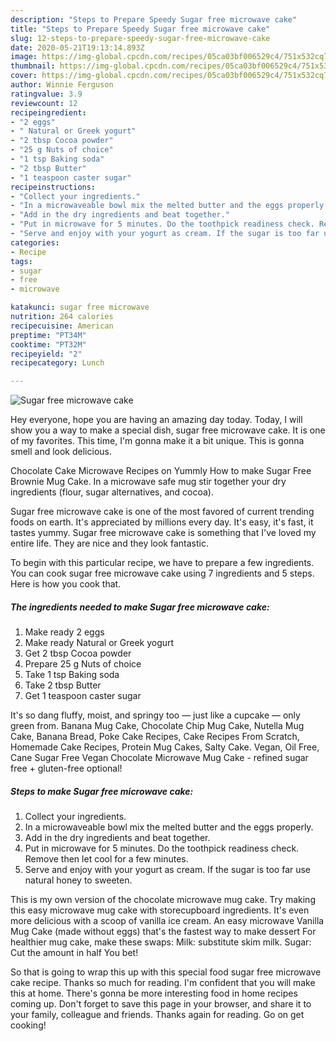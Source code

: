 ```yaml
---
description: "Steps to Prepare Speedy Sugar free microwave cake"
title: "Steps to Prepare Speedy Sugar free microwave cake"
slug: 12-steps-to-prepare-speedy-sugar-free-microwave-cake
date: 2020-05-21T19:13:14.893Z
image: https://img-global.cpcdn.com/recipes/05ca03bf006529c4/751x532cq70/sugar-free-microwave-cake-recipe-main-photo.jpg
thumbnail: https://img-global.cpcdn.com/recipes/05ca03bf006529c4/751x532cq70/sugar-free-microwave-cake-recipe-main-photo.jpg
cover: https://img-global.cpcdn.com/recipes/05ca03bf006529c4/751x532cq70/sugar-free-microwave-cake-recipe-main-photo.jpg
author: Winnie Ferguson
ratingvalue: 3.9
reviewcount: 12
recipeingredient:
- "2 eggs"
- " Natural or Greek yogurt"
- "2 tbsp Cocoa powder"
- "25 g Nuts of choice"
- "1 tsp Baking soda"
- "2 tbsp Butter"
- "1 teaspoon caster sugar"
recipeinstructions:
- "Collect your ingredients."
- "In a microwaveable bowl mix the melted butter and the eggs properly."
- "Add in the dry ingredients and beat together."
- "Put in microwave for 5 minutes. Do the toothpick readiness check. Remove then let cool for a few minutes."
- "Serve and enjoy with your yogurt as cream. If the sugar is too far use natural honey to sweeten."
categories:
- Recipe
tags:
- sugar
- free
- microwave

katakunci: sugar free microwave 
nutrition: 264 calories
recipecuisine: American
preptime: "PT34M"
cooktime: "PT32M"
recipeyield: "2"
recipecategory: Lunch

---
```



![Sugar free microwave cake](https://img-global.cpcdn.com/recipes/05ca03bf006529c4/751x532cq70/sugar-free-microwave-cake-recipe-main-photo.jpg)

Hey everyone, hope you are having an amazing day today. Today, I will show you a way to make a special dish, sugar free microwave cake. It is one of my favorites. This time, I'm gonna make it a bit unique. This is gonna smell and look delicious.

Chocolate Cake Microwave Recipes on Yummly How to make Sugar Free Brownie Mug Cake. In a microwave safe mug stir together your dry ingredients (flour, sugar alternatives, and cocoa).

Sugar free microwave cake is one of the most favored of current trending foods on earth. It's appreciated by millions every day. It's easy, it's fast, it tastes yummy. Sugar free microwave cake is something that I've loved my entire life. They are nice and they look fantastic.


To begin with this particular recipe, we have to prepare a few ingredients. You can cook sugar free microwave cake using 7 ingredients and 5 steps. Here is how you cook that.

<!--inarticleads1-->

##### The ingredients needed to make Sugar free microwave cake:

1. Make ready 2 eggs
1. Make ready  Natural or Greek yogurt
1. Get 2 tbsp Cocoa powder
1. Prepare 25 g Nuts of choice
1. Take 1 tsp Baking soda
1. Take 2 tbsp Butter
1. Get 1 teaspoon caster sugar


It&#39;s so dang fluffy, moist, and springy too — just like a cupcake — only green from. Banana Mug Cake, Chocolate Chip Mug Cake, Nutella Mug Cake, Banana Bread, Poke Cake Recipes, Cake Recipes From Scratch, Homemade Cake Recipes, Protein Mug Cakes, Salty Cake. Vegan, Oil Free, Cane Sugar Free Vegan Chocolate Microwave Mug Cake - refined sugar free + gluten-free optional! 

<!--inarticleads2-->

##### Steps to make Sugar free microwave cake:

1. Collect your ingredients.
1. In a microwaveable bowl mix the melted butter and the eggs properly.
1. Add in the dry ingredients and beat together.
1. Put in microwave for 5 minutes. Do the toothpick readiness check. Remove then let cool for a few minutes.
1. Serve and enjoy with your yogurt as cream. If the sugar is too far use natural honey to sweeten.


This is my own version of the chocolate microwave mug cake. Try making this easy microwave mug cake with storecupboard ingredients. It&#39;s even more delicious with a scoop of vanilla ice cream. An easy microwave Vanilla Mug Cake (made without eggs) that&#39;s the fastest way to make dessert For healthier mug cake, make these swaps: Milk: substitute skim milk. Sugar: Cut the amount in half You bet! 

So that is going to wrap this up with this special food sugar free microwave cake recipe. Thanks so much for reading. I'm confident that you will make this at home. There's gonna be more interesting food in home recipes coming up. Don't forget to save this page in your browser, and share it to your family, colleague and friends. Thanks again for reading. Go on get cooking!
